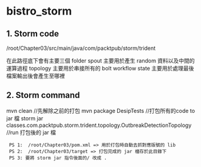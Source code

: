 # bistro_storm
## 1. Storm code
/root/Chapter03/src/main/java/com/packtpub/storm/trident

在此路徑底下會有主要三個 folder 
spout 主要用於產生 random 資料以及中間的運算過程
topology 主要用於串接所有的 bolt workflow
state 主要用於處理最後檔案輸出後會產生至哪裡

## 2. Storm command
mvn clean //先解除之前的打包
mvn package DesipTests //打包所有的code to jar 檔
storm jar classes.com.packtpub.storm.trident.topology.OutbreakDetectionTopology //run 打包後的 jar 檔
     
     PS 1:  /root/Chapter03/pom.xml => 用於打包時自動去抓對應版號的 lib
     PS 2:  /root/Chapter03/target => 打包完成的 jar 檔存於此目錄下
     PS 3: 要將 storm jar 指令後面的/ 改成 .
